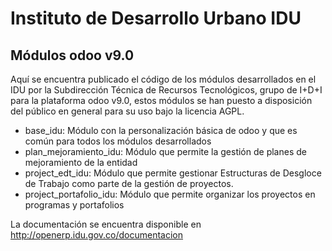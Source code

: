 # Instituto de Desarrollo Urbano IDU
## Módulos odoo v9.0

Aquí se encuentra publicado el código de los módulos desarrollados en el IDU por la Subdirección Técnica de Recursos Tecnológicos, grupo de I+D+I para la plataforma odoo v9.0, estos módulos se han puesto a disposición del público en general para su uso bajo la licencia AGPL.

- base_idu: Módulo con la personalización básica de odoo y que es común para todos los módulos desarrollados
- plan_mejoramiento_idu: Módulo que permite la gestión de planes de mejoramiento de la entidad
- project_edt_idu: Módulo que permite gestionar Estructuras de Desgloce de Trabajo como parte de la gestión de proyectos.
- project_portafolio_idu: Módulo que permite organizar los proyectos en programas y portafolios

La documentación se encuentra disponible en http://openerp.idu.gov.co/documentacion

